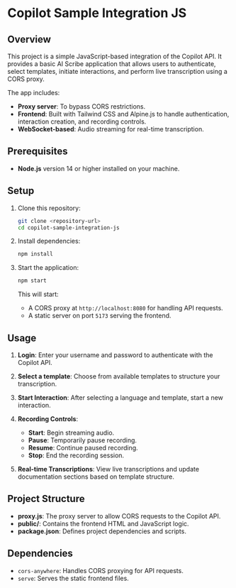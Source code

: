 # Copilot Sample Integration JS

## Overview

This project is a simple JavaScript-based integration of the Copilot API. It provides a basic AI Scribe application that allows users to authenticate, select templates, initiate interactions, and perform live transcription using a CORS proxy.

The app includes:
- **Proxy server**: To bypass CORS restrictions.
- **Frontend**: Built with Tailwind CSS and Alpine.js to handle authentication, interaction creation, and recording controls.
- **WebSocket-based**: Audio streaming for real-time transcription.

## Prerequisites

- **Node.js** version 14 or higher installed on your machine.

## Setup

1. Clone this repository:

   ```bash
   git clone <repository-url>
   cd copilot-sample-integration-js
   ```

2. Install dependencies:

   ```bash
   npm install
   ```

3. Start the application:

   ```bash
   npm start
   ```

   This will start:
   - A CORS proxy at `http://localhost:8080` for handling API requests.
   - A static server on port `5173` serving the frontend.

## Usage

1. **Login**: Enter your username and password to authenticate with the Copilot API.
   
2. **Select a template**: Choose from available templates to structure your transcription.

3. **Start Interaction**: After selecting a language and template, start a new interaction.

4. **Recording Controls**:
   - **Start**: Begin streaming audio.
   - **Pause**: Temporarily pause recording.
   - **Resume**: Continue paused recording.
   - **Stop**: End the recording session.

5. **Real-time Transcriptions**: View live transcriptions and update documentation sections based on template structure.

## Project Structure

- **proxy.js**: The proxy server to allow CORS requests to the Copilot API.
- **public/**: Contains the frontend HTML and JavaScript logic.
- **package.json**: Defines project dependencies and scripts.

## Dependencies

- `cors-anywhere`: Handles CORS proxying for API requests.
- `serve`: Serves the static frontend files.